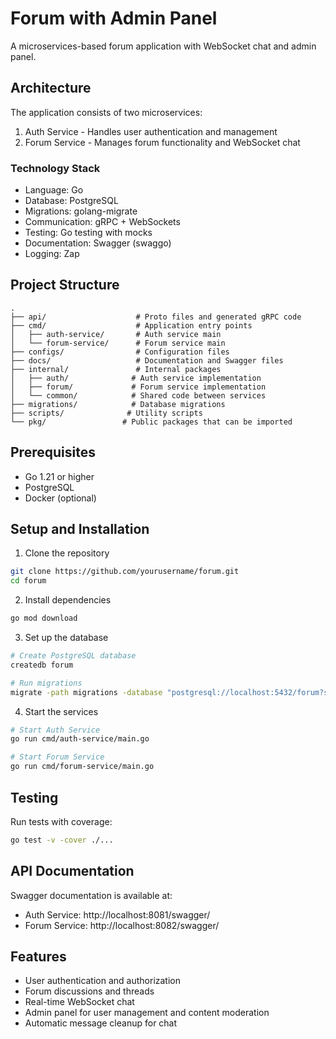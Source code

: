 # Forum with Admin Panel

A microservices-based forum application with WebSocket chat and admin panel.

## Architecture

The application consists of two microservices:
1. Auth Service - Handles user authentication and management
2. Forum Service - Manages forum functionality and WebSocket chat

### Technology Stack
- Language: Go
- Database: PostgreSQL
- Migrations: golang-migrate
- Communication: gRPC + WebSockets
- Testing: Go testing with mocks
- Documentation: Swagger (swaggo)
- Logging: Zap

## Project Structure
```
.
├── api/                    # Proto files and generated gRPC code
├── cmd/                    # Application entry points
│   ├── auth-service/       # Auth service main
│   └── forum-service/      # Forum service main
├── configs/                # Configuration files
├── docs/                   # Documentation and Swagger files
├── internal/               # Internal packages
│   ├── auth/              # Auth service implementation
│   ├── forum/             # Forum service implementation
│   └── common/            # Shared code between services
├── migrations/            # Database migrations
├── scripts/              # Utility scripts
└── pkg/                 # Public packages that can be imported
```

## Prerequisites
- Go 1.21 or higher
- PostgreSQL
- Docker (optional)

## Setup and Installation

1. Clone the repository
```bash
git clone https://github.com/yourusername/forum.git
cd forum
```

2. Install dependencies
```bash
go mod download
```

3. Set up the database
```bash
# Create PostgreSQL database
createdb forum

# Run migrations
migrate -path migrations -database "postgresql://localhost:5432/forum?sslmode=disable" up
```

4. Start the services
```bash
# Start Auth Service
go run cmd/auth-service/main.go

# Start Forum Service
go run cmd/forum-service/main.go
```

## Testing
Run tests with coverage:
```bash
go test -v -cover ./...
```

## API Documentation
Swagger documentation is available at:
- Auth Service: http://localhost:8081/swagger/
- Forum Service: http://localhost:8082/swagger/

## Features
- User authentication and authorization
- Forum discussions and threads
- Real-time WebSocket chat
- Admin panel for user management and content moderation
- Automatic message cleanup for chat 